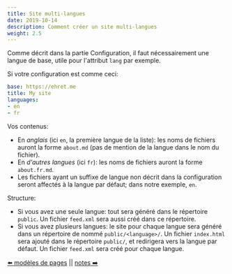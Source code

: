 ```yaml
---
title: Site multi-langues
date: 2019-10-14
description: Comment créer un site multi-langues
weight: 2.5
---
```


Comme décrit dans la partie Configuration, il faut nécessairement une langue de base, utile pour l'attribut `lang` par exemple.

Si votre configuration est comme ceci:

```yaml
base: https://ehret.me
title: My site
languages:
- en
- fr
```

Vos contenus:

- En *anglais* (ici `en`, la première langue de la liste): les noms de fichiers auront la forme `about.md` (pas de mention de la langue dans le nom du fichier).
- En *d'autres langues* (ici `fr`): les noms de fichiers auront la forme `about.fr.md`.
- Les fichiers ayant un suffixe de langue non décrit dans la configuration seront affectés à la langue par défaut; dans notre exemple, `en`.

Structure:

- Si vous avez une seule langue: tout sera généré dans le répertoire `public`. Un fichier `feed.xml` sera aussi créé dans ce répertoire.
- Si vous avez plusieurs langues: le site pour chaque langue sera généré dans un répertoire de nommé `public/<language>/`. Un fichier `index.html` sera ajouté dans le répertoire `public/`, et redirigera vers la langue par défaut. Un fichier `feed.xml` sera créé pour chaque langue.

[⬅️ modèles de pages](/fr/content/templating.html) || [notes ➡️](/fr/other/notes.html)

